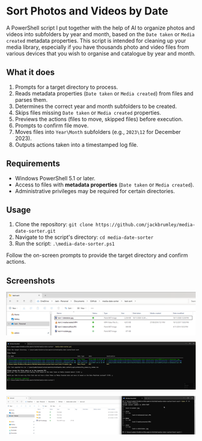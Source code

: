 # Sort Photos and Videos by Date

A PowerShell script I put together with the help of AI to organize photos and videos into subfolders by year and month, based on the ```Date taken``` or ```Media created``` metadata properties. This script is intended for cleaning up your media library, especially if you have thousands photo and video files from various devices that you wish to organise and catalogue by year and month.

## What it does

1. Prompts for a target directory to process.
2. Reads metadata properties (`Date taken` or `Media created`) from files and parses them.
3. Determines the correct year and month subfolders to be created.
4. Skips files missing `Date taken` or `Media created` properties.
5. Previews the actions (files to move, skipped files) before execution.
6. Prompts to confirm file move.
7. Moves files into `Year\Month` subfolders (e.g., `2023\12` for December 2023).
8. Outputs actions taken into a timestamped log file.

## Requirements

- Windows PowerShell 5.1 or later.
- Access to files with **metadata properties** (`Date taken` or `Media created`).
- Administrative privileges may be required for certain directories.

## Usage

1. Clone the repository: `git clone https://github.com/jackbrumley/media-date-sorter.git`
2. Navigate to the script's directory: `cd media-date-sorter`
3. Run the script: `.\media-date-sorter.ps1`

Follow the on-screen prompts to provide the target directory and confirm actions.

## Screenshots

![Example Screenshot](screenshots/20241222_130747.png)

![Example Screenshot](screenshots/20241222_130845.png)

![Example Screenshot](screenshots/20241222_131630.png)


